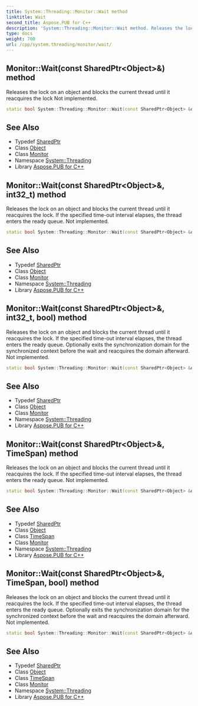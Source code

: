 ```yaml
---
title: System::Threading::Monitor::Wait method
linktitle: Wait
second_title: Aspose.PUB for C++
description: 'System::Threading::Monitor::Wait method. Releases the lock on an object and blocks the current thread until it reacquires the lock Not implemented in C++.'
type: docs
weight: 700
url: /cpp/system.threading/monitor/wait/
---
```

## Monitor::Wait(const SharedPtr\<Object\>\&) method


Releases the lock on an object and blocks the current thread until it reacquires the lock Not implemented.

```cpp
static bool System::Threading::Monitor::Wait(const SharedPtr<Object> &obj)
```


## See Also

* Typedef [SharedPtr](../../../system/sharedptr/)
* Class [Object](../../../system/object/)
* Class [Monitor](../)
* Namespace [System::Threading](../../)
* Library [Aspose.PUB for C++](../../../)
## Monitor::Wait(const SharedPtr\<Object\>\&, int32_t) method


Releases the lock on an object and blocks the current thread until it reacquires the lock. If the specified time-out interval elapses, the thread enters the ready queue. Not implemented.

```cpp
static bool System::Threading::Monitor::Wait(const SharedPtr<Object> &obj, int32_t millisecondsTimeout)
```


## See Also

* Typedef [SharedPtr](../../../system/sharedptr/)
* Class [Object](../../../system/object/)
* Class [Monitor](../)
* Namespace [System::Threading](../../)
* Library [Aspose.PUB for C++](../../../)
## Monitor::Wait(const SharedPtr\<Object\>\&, int32_t, bool) method


Releases the lock on an object and blocks the current thread until it reacquires the lock. If the specified time-out interval elapses, the thread enters the ready queue. Optionally exits the synchronization domain for the synchronized context before the wait and reacquires the domain afterward. Not implemented.

```cpp
static bool System::Threading::Monitor::Wait(const SharedPtr<Object> &obj, int32_t millisecondsTimeout, bool exitContext)
```


## See Also

* Typedef [SharedPtr](../../../system/sharedptr/)
* Class [Object](../../../system/object/)
* Class [Monitor](../)
* Namespace [System::Threading](../../)
* Library [Aspose.PUB for C++](../../../)
## Monitor::Wait(const SharedPtr\<Object\>\&, TimeSpan) method


Releases the lock on an object and blocks the current thread until it reacquires the lock. If the specified time-out interval elapses, the thread enters the ready queue. Not implemented.

```cpp
static bool System::Threading::Monitor::Wait(const SharedPtr<Object> &obj, TimeSpan timeout)
```


## See Also

* Typedef [SharedPtr](../../../system/sharedptr/)
* Class [Object](../../../system/object/)
* Class [TimeSpan](../../../system/timespan/)
* Class [Monitor](../)
* Namespace [System::Threading](../../)
* Library [Aspose.PUB for C++](../../../)
## Monitor::Wait(const SharedPtr\<Object\>\&, TimeSpan, bool) method


Releases the lock on an object and blocks the current thread until it reacquires the lock. If the specified time-out interval elapses, the thread enters the ready queue. Optionally exits the synchronization domain for the synchronized context before the wait and reacquires the domain afterward. Not implemented.

```cpp
static bool System::Threading::Monitor::Wait(const SharedPtr<Object> &obj, TimeSpan timeout, bool exitContext)
```


## See Also

* Typedef [SharedPtr](../../../system/sharedptr/)
* Class [Object](../../../system/object/)
* Class [TimeSpan](../../../system/timespan/)
* Class [Monitor](../)
* Namespace [System::Threading](../../)
* Library [Aspose.PUB for C++](../../../)
